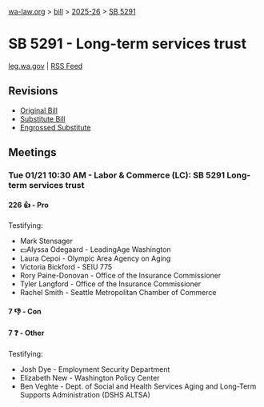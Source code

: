 [wa-law.org](/) > [bill](/bill/) > [2025-26](/bill/2025-26/) > [SB 5291](/bill/2025-26/sb/5291/)

# SB 5291 - Long-term services trust
[leg.wa.gov](https://app.leg.wa.gov/billsummary?BillNumber=5291&Year=2025&Initiative=false) | [RSS Feed](./rss.xml)

## Revisions
* [Original Bill](1/)
* [Substitute Bill](S/)
* [Engrossed Substitute](S.E/)

## Meetings
### Tue 01/21 10:30 AM - Labor & Commerce (LC): SB 5291 Long-term services trust
#### 226 👍 - Pro
Testifying:
* Mark Stensager
* 💵Alyssa Odegaard - LeadingAge Washington
* Laura Cepoi - Olympic Area Agency on Aging
* Victoria Bickford - SEIU 775
* Rory Paine-Donovan - Office of the Insurance Commissioner
* Tyler Langford - Office of the Insurance Commissioner
* Rachel Smith - Seattle Metropolitan Chamber of Commerce

#### 7 👎 - Con

#### 7 ❓ - Other
Testifying:
* Josh Dye - Employment Security Department
* Elizabeth New - Washington Policy Center
* Ben Veghte - Dept. of Social and Health Services Aging and Long-Term Supports Administration (DSHS ALTSA)
